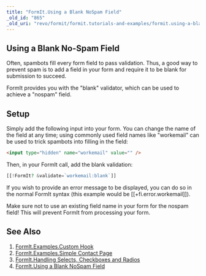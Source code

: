 ```yaml
---
title: "FormIt.Using a Blank NoSpam Field"
_old_id: "865"
_old_uri: "revo/formit/formit.tutorials-and-examples/formit.using-a-blank-nospam-field"
---
```


## Using a Blank No-Spam Field

Often, spambots fill every form field to pass validation. Thus, a good way to prevent spam is to add a field in your form and require it to be blank for submission to succeed.

FormIt provides you with the "blank" validator, which can be used to achieve a "nospam" field.

## Setup

Simply add the following input into your form. You can change the name of the field at any time; using commonly used field names like "workemail" can be used to trick spambots into filling in the field:

``` html 
<input type="hidden" name="workemail" value="" />
```

Then, in your FormIt call, add the blank validation:

``` php 
[[!FormIt? &validate=`workemail:blank`]]
```

If you wish to provide an error message to be displayed, you can do so in the normal FormIt syntax (this example would be \[\[+fi.error.workemail\]\]).

Make sure not to use an existing field name in your form for the nospam field! This will prevent FormIt from processing your form.

## See Also

1. [FormIt.Examples.Custom Hook](extras/formit/formit.tutorials-and-examples/formit.examples.custom-hook)
2. [FormIt.Examples.Simple Contact Page](extras/formit/formit.tutorials-and-examples/formit.examples.simple-contact-page)
3. [FormIt.Handling Selects, Checkboxes and Radios](extras/formit/formit.tutorials-and-examples/formit.handling-selects,-checkboxes-and-radios)
4. [FormIt.Using a Blank NoSpam Field](extras/formit/formit.tutorials-and-examples/formit.using-a-blank-nospam-field)